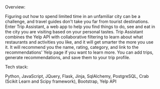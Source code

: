 Overview:

Figuring out how to spend limited time in an unfamiliar city can be a challenge, and travel guides don't take you far from tourist destinations. Enter Trip Assistant, a web app to help you find things to do, see and eat in the city you are visiting based on your personal tastes. Trip Assistant combines the Yelp API with collaborative filtering to learn about what restaurants and activities you like, and it will get smarter the more you use it. It will recommend you the name, rating, category, and link to the recommendations' Yelp page if you want to learn more. You can add trips, generate recommendations, and save them to your trip profile.

Tech stack:

Python, JavaScript, JQuery, Flask, Jinja, SqlAlchemy, PostgreSQL, Crab (Scikit Learn and Scipy framework), Bootstrap, Yelp API


